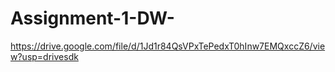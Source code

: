 # Assignment-1-DW-

https://drive.google.com/file/d/1Jd1r84QsVPxTePedxT0hInw7EMQxccZ6/view?usp=drivesdk
